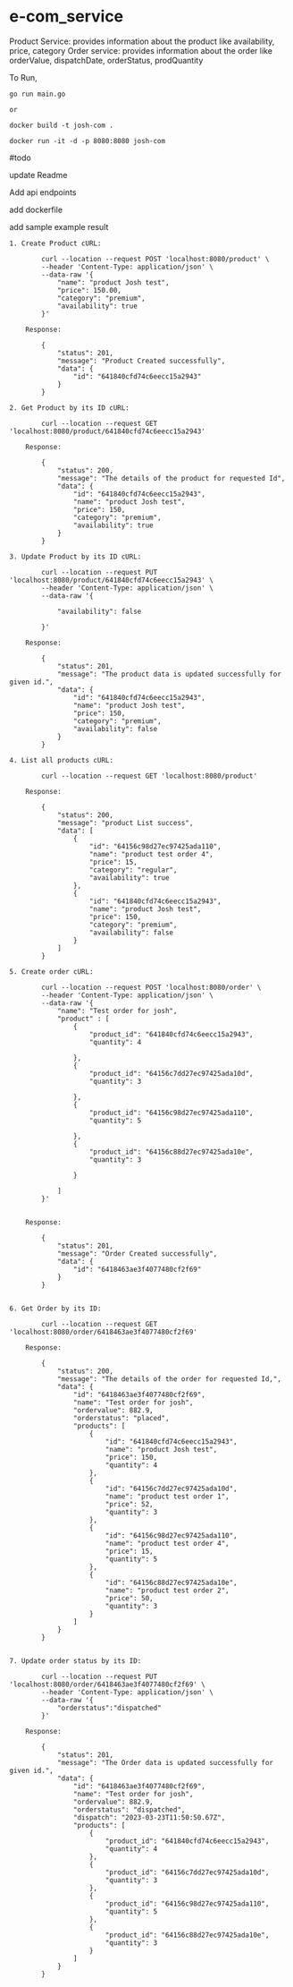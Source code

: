 # e-com_service

Product Service: provides information about the product like availability, price, category Order service: provides information about the order like orderValue, dispatchDate, orderStatus, prodQuantity

To Run,

    go run main.go

    or

    docker build -t josh-com .

    docker run -it -d -p 8080:8080 josh-com

#todo

update Readme

Add api endpoints

add dockerfile

add sample example result

    1. Create Product cURL:

            curl --location --request POST 'localhost:8080/product' \
            --header 'Content-Type: application/json' \
            --data-raw '{
                "name": "product Josh test",
                "price": 150.00,
                "category": "premium",
                "availability": true
            }'

        Response:

            {
                "status": 201,
                "message": "Product Created successfully",
                "data": {
                    "id": "641840cfd74c6eecc15a2943"
                }
            }

    2. Get Product by its ID cURL:

            curl --location --request GET 'localhost:8080/product/641840cfd74c6eecc15a2943'

        Response:

            {
                "status": 200,
                "message": "The details of the product for requested Id",
                "data": {
                    "id": "641840cfd74c6eecc15a2943",
                    "name": "product Josh test",
                    "price": 150,
                    "category": "premium",
                    "availability": true
                }
            }

    3. Update Product by its ID cURL:

            curl --location --request PUT 'localhost:8080/product/641840cfd74c6eecc15a2943' \
            --header 'Content-Type: application/json' \
            --data-raw '{

                "availability": false

            }'

        Response:

            {
                "status": 201,
                "message": "The product data is updated successfully for given id.",
                "data": {
                    "id": "641840cfd74c6eecc15a2943",
                    "name": "product Josh test",
                    "price": 150,
                    "category": "premium",
                    "availability": false
                }
            }

    4. List all products cURL:

            curl --location --request GET 'localhost:8080/product'

        Response:

            {
                "status": 200,
                "message": "product List success",
                "data": [
                    {
                        "id": "64156c98d27ec97425ada110",
                        "name": "product test order 4",
                        "price": 15,
                        "category": "regular",
                        "availability": true
                    },
                    {
                        "id": "641840cfd74c6eecc15a2943",
                        "name": "product Josh test",
                        "price": 150,
                        "category": "premium",
                        "availability": false
                    }
                ]
            }

    5. Create order cURL:

            curl --location --request POST 'localhost:8080/order' \
            --header 'Content-Type: application/json' \
            --data-raw '{
                "name": "Test order for josh",
                "product" : [
                    {
                        "product_id": "641840cfd74c6eecc15a2943",
                        "quantity": 4

                    },
                    {
                        "product_id": "64156c7dd27ec97425ada10d",
                        "quantity": 3

                    },
                    {
                        "product_id": "64156c98d27ec97425ada110",
                        "quantity": 5

                    },
                    {
                        "product_id": "64156c88d27ec97425ada10e",
                        "quantity": 3

                    }

                ]
            }'


        Response:

            {
                "status": 201,
                "message": "Order Created successfully",
                "data": {
                    "id": "6418463ae3f4077480cf2f69"
                }
            }


    6. Get Order by its ID:

            curl --location --request GET 'localhost:8080/order/6418463ae3f4077480cf2f69'

        Response:

            {
                "status": 200,
                "message": "The details of the order for requested Id,",
                "data": {
                    "id": "6418463ae3f4077480cf2f69",
                    "name": "Test order for josh",
                    "ordervalue": 882.9,
                    "orderstatus": "placed",
                    "products": [
                        {
                            "id": "641840cfd74c6eecc15a2943",
                            "name": "product Josh test",
                            "price": 150,
                            "quantity": 4
                        },
                        {
                            "id": "64156c7dd27ec97425ada10d",
                            "name": "product test order 1",
                            "price": 52,
                            "quantity": 3
                        },
                        {
                            "id": "64156c98d27ec97425ada110",
                            "name": "product test order 4",
                            "price": 15,
                            "quantity": 5
                        },
                        {
                            "id": "64156c88d27ec97425ada10e",
                            "name": "product test order 2",
                            "price": 50,
                            "quantity": 3
                        }
                    ]
                }
            }


    7. Update order status by its ID:

            curl --location --request PUT 'localhost:8080/order/6418463ae3f4077480cf2f69' \
            --header 'Content-Type: application/json' \
            --data-raw '{
                "orderstatus":"dispatched"
            }'

        Response:

            {
                "status": 201,
                "message": "The Order data is updated successfully for given id.",
                "data": {
                    "id": "6418463ae3f4077480cf2f69",
                    "name": "Test order for josh",
                    "ordervalue": 882.9,
                    "orderstatus": "dispatched",
                    "dispatch": "2023-03-23T11:50:50.67Z",
                    "products": [
                        {
                            "product_id": "641840cfd74c6eecc15a2943",
                            "quantity": 4
                        },
                        {
                            "product_id": "64156c7dd27ec97425ada10d",
                            "quantity": 3
                        },
                        {
                            "product_id": "64156c98d27ec97425ada110",
                            "quantity": 5
                        },
                        {
                            "product_id": "64156c88d27ec97425ada10e",
                            "quantity": 3
                        }
                    ]
                }
            }
